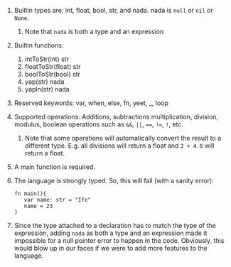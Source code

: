1. Builtin types are: int, float, bool, str, and nada. nada is `null` or `nil`
   or `None`.
    1. Note that `nada` is both a type and an expression

2. Builtin functions:
    1. intToStr(int) str
    2. floatToStr(float) str
    3. boolToStr(bool) str
    4. yap(str) nada
    5. yapln(str) nada

3. Reserved keywords: var, when, else, fn, yeet, _, loop

4. Supported operations: Additions, subtractions multiplication, division,
   modulus, boolean operations such as `&&`, `||`, `==`, `!=`, `!`, etc.
    1. Note that some operations will automatically convert the result to a
       different type. E.g. all divisions will return a float and `2 + 4.0` will
       return a float.

5. A main function is required.

6. The language is strongly typed. So, this will fail (with a sanity error):
   ```
   fn main(){
      var name: str = "Ife"
      name = 23
   }
   ```

7. Since the type attached to a declaration has to match the type of the
   expression, adding `nada` as both a type and an expression made it
   impossible for a null pointer error to happen in the code. Obviously,
   this would blow up in our faces if we were to add more features to
   the language.